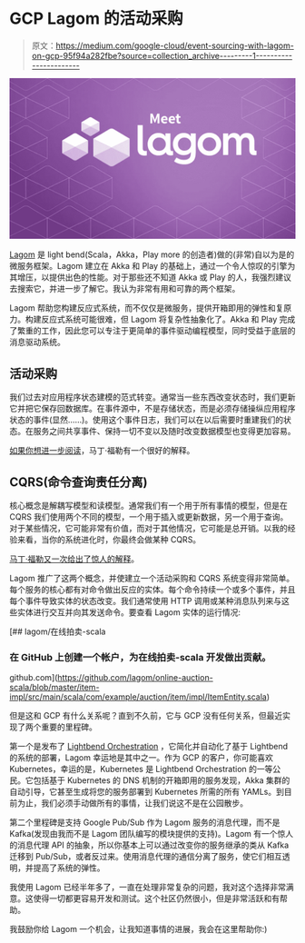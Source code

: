 # GCP Lagom 的活动采购

> 原文：<https://medium.com/google-cloud/event-sourcing-with-lagom-on-gcp-95f94a282fbe?source=collection_archive---------1----------------------->

![](img/d1cc3bbafcd9bde61f53f6dcc11b0cb0.png)

[Lagom](https://www.lightbend.com/lagom-framework) 是 light bend(Scala，Akka，Play more 的创造者)做的(非常)自以为是的微服务框架。Lagom 建立在 Akka 和 Play 的基础上，通过一个令人惊叹的引擎为其增压，以提供出色的性能。对于那些还不知道 Akka 或 Play 的人，我强烈建议去搜索它，并进一步了解它。我认为非常有用和可靠的两个框架。

Lagom 帮助您构建反应式系统，而不仅仅是微服务，提供开箱即用的弹性和复原力。构建反应式系统可能很难，但 Lagom 将复杂性抽象化了。Akka 和 Play 完成了繁重的工作，因此您可以专注于更简单的事件驱动编程模型，同时受益于底层的消息驱动系统。

## 活动采购

我们过去对应用程序状态建模的范式转变。通常当一些东西改变状态时，我们更新它并把它保存回数据库。在事件源中，不是存储状态，而是必须存储操纵应用程序状态的事件(显然……)。使用这个事件日志，我们可以在以后需要时重建我们的状态。在服务之间共享事件、保持一切不变以及随时改变数据模型也变得更加容易。

[如果你想进一步阅读](https://martinfowler.com/eaaDev/EventSourcing.html)，马丁·福勒有一个很好的解释。

## CQRS(命令查询责任分离)

核心概念是解耦写模型和读模型。通常我们有一个用于所有事情的模型，但是在 CQRS 我们使用两个不同的模型，一个用于插入或更新数据，另一个用于查询。对于某些情况，它可能非常有价值，而对于其他情况，它可能是总开销。以我的经验来看，当你的系统进化时，你最终会做某种 CQRS。

[马丁·福勒又一次给出了惊人的解释](https://martinfowler.com/bliki/CQRS.html)。

Lagom 推广了这两个概念，并使建立一个活动采购和 CQRS 系统变得非常简单。每个服务的核心都有对命令做出反应的实体。每个命令持续一个或多个事件，并且每个事件导致实体的状态改变。我们通常使用 HTTP 调用或某种消息队列来与这些实体进行交互并向其发送命令。要查看 Lagom 实体的运行情况:

 [## lagom/在线拍卖-scala

### 在 GitHub 上创建一个帐户，为在线拍卖-scala 开发做出贡献。

github.com](https://github.com/lagom/online-auction-scala/blob/master/item-impl/src/main/scala/com/example/auction/item/impl/ItemEntity.scala) 

但是这和 GCP 有什么关系呢？直到不久前，它与 GCP 没有任何关系，但最近实现了两个重要的里程碑。

第一个是发布了 [Lightbend Orchestration](https://developer.lightbend.com/docs/lightbend-orchestration-kubernetes/latest/index.html) ，它简化并自动化了基于 Lightbend 的系统的部署，Lagom 幸运地是其中之一。作为 GCP 的客户，你可能喜欢 Kubernetes，幸运的是，Kubernetes 是 Lightbend Orchestration 的一等公民。它包括基于 Kubernetes 的 DNS 机制的开箱即用的服务发现，Akka 集群的自动引导，它甚至生成将您的服务部署到 Kubernetes 所需的所有 YAMLs。到目前为止，我们必须手动做所有的事情，让我们说这不是在公园散步。

第二个里程碑是支持 Google Pub/Sub 作为 Lagom 服务的消息代理，而不是 Kafka(发现由我而不是 Lagom 团队编写的模块提供的支持)。Lagom 有一个惊人的消息代理 API 的抽象，所以你基本上可以通过改变你的服务继承的类从 Kafka 迁移到 Pub/Sub，或者反过来。使用消息代理的通信分离了服务，使它们相互透明，并提高了系统的弹性。

我使用 Lagom 已经半年多了，一直在处理非常复杂的问题，我对这个选择非常满意。这使得一切都更容易开发和测试。这个社区仍然很小，但是非常活跃和有帮助。

我鼓励你给 Lagom 一个机会，让我知道事情的进展，我会在这里帮助你:)